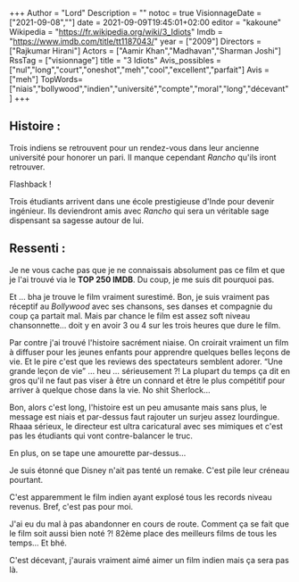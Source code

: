 +++
Author = "Lord"
Description = ""
notoc = true
VisionnageDate = ["2021-09-08",""]
date = 2021-09-09T19:45:01+02:00
editor = "kakoune"
Wikipedia = "https://fr.wikipedia.org/wiki/3_Idiots"
Imdb = "https://www.imdb.com/title/tt1187043/"
year = ["2009"]
Directors = ["Rajkumar Hirani"]
Actors = ["Aamir Khan","Madhavan","Sharman Joshi"]
RssTag = ["visionnage"]
title = "3 Idiots"
Avis_possibles = ["nul","long","court","oneshot","meh","cool","excellent","parfait"]
Avis = ["meh"] 
TopWords=["niais","bollywood","indien","université","compte","moral","long","décevant"]
+++
## Histoire : 
Trois indiens se retrouvent pour un rendez-vous dans leur ancienne université pour honorer un pari.
Il manque cependant *Rancho* qu'ils iront retrouver.

Flashback !

Trois étudiants arrivent dans une école prestigieuse d'Inde pour devenir ingénieur.
Ils deviendront amis avec *Rancho* qui sera un véritable sage dispensant sa sagesse autour de lui.


## Ressenti :
Je ne vous cache pas que je ne connaissais absolument pas ce film et que je l'ai trouvé via le **TOP 250 IMDB**.
Du coup, je me suis dit pourquoi pas.

Et … bha je trouve le film vraiment surestimé.
Bon, je suis vraiment pas réceptif au *Bollywood* avec ses chansons, ses danses et compagnie du coup ça partait mal.
Mais par chance le film est assez soft niveau chansonnette… doit y en avoir 3 ou 4 sur les trois heures que dure le film.

Par contre j'ai trouvé l'histoire sacrément niaise.
On croirait vraiment un film à diffuser pour les jeunes enfants pour apprendre quelques belles leçons de vie.
Et le pire c'est que les reviews des spectateurs semblent adorer.
“Une grande leçon de vie” … heu … sérieusement ?!
La plupart du temps ça dit en gros qu'il ne faut pas viser à être un connard et être le plus compétitif pour arriver à quelque chose dans la vie.
No shit Sherlock<span title="C'est presque du niveau de la bible">…</span>

Bon, alors c'est long, l'histoire est un peu amusante mais sans plus, le message est niais et par-dessus faut rajouter un surjeu assez lourdingue.
Rhaaa sérieux, le directeur est ultra caricatural avec ses mimiques et c'est pas les étudiants qui vont contre-balancer le truc.

En plus, on se tape une amourette par-dessus…

Je suis étonné que Disney n'ait pas tenté un remake.
C'est pile leur créneau pourtant.

C'est apparemment le film indien ayant explosé tous les records niveau revenus.
Bref, c'est pas pour moi.

J'ai eu du mal à pas abandonner en cours de route.
Comment ça se fait que le film soit aussi bien noté ?!
82ème place des meilleurs films de tous les temps…
Et bhé.

C'est décevant, j'aurais vraiment aimé aimer un film indien mais ça sera pas là.
